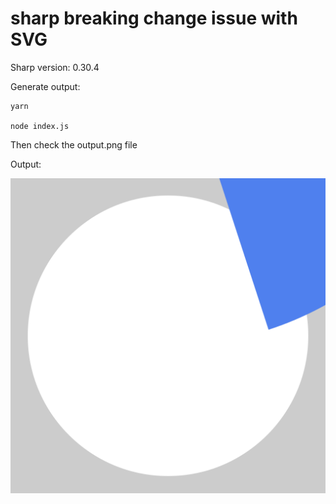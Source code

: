 # sharp breaking change issue with SVG

Sharp version: 0.30.4

Generate output:

    yarn

    node index.js

Then check the output.png file

Output:

![](output.png)
